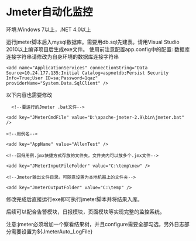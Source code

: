 # Jmeter自动化监控
环境:Windows 7以上，.NET 4.0以上

运行jmeter脚本后入mysql数据库。需要用db.sql先建表。请用Visual Studio 2010以上编译项目后生成exe文件。
使用前注意配置app.config中的配置:
数据库连接字符串请修改为自身环境的数据库连接字符串

    <add name="ApplicationServices" connectionString="Data Source=10.24.177.135;Initial Catalog=aspnetdb;Persist Security Info=True;User ID=sa;Password=1qaz" providerName="System.Data.SqlClient" />
    
以下内容也需要修改

      <!--要运行的Jmeter .bat文件-->
      
    <add key="JMeterCmdFile" value="D:\apache-jmeter-2.9\bin\jmeter.bat" />
    
    <!--用例名-->
    
    <add key="AppName" value="AllenTest" />
    
    <!--回归用例.jmx快捷方式存放的文件夹。文件夹内可以放多个.jmx文件-->
    
    <add key="JMeterInputFileFolder" value="C:\temp\new" />
    
    <!--Jmeter输出文件目录。可随意设置为本地机器上的文件夹-->
    
    <add key="JmeterOutputFolder" value="C:\temp" />
    
    
修改完成后直接运行exe即可执行jmeter脚本并将结果入库。
    
后续可以配合告警模块，日报模块，页面模块等实现完整的监控系统。
    
 
注意:jmeter必须增加一个察看结果树，并且configure需要全部勾选，另外日志部分需要设置为${JmeterAuto_LogFile}
